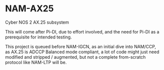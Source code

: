 # NAM-AX25
Cyber NOS 2 AX.25 subsystem

This will come after Pi-DI, due to effort involved, and the need for Pi-DI as a prerequisite for intended testing.

This project is queued before NAM-IGCN, as an initial dive into NAM/CCP, as AX.25 is ADCCP Balanced mode compliant, a lot of code might just need modified and stripped / augmented, but not a complete from-scratch protocol like NAM-LTP will be.
